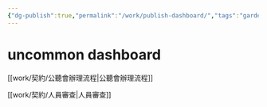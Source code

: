 ```yaml
---
{"dg-publish":true,"permalink":"/work/publish-dashboard/","tags":"gardenEntry"}
---
```


# uncommon dashboard

[[work/契約/公聽會辦理流程\|公聽會辦理流程]]

[[work/契約/人員審查\|人員審查]]